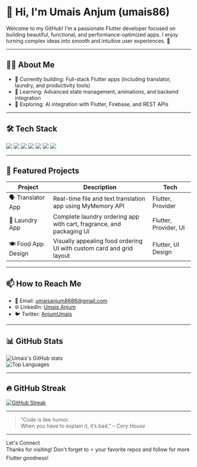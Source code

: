 # 👋 Hi, I'm Umais Anjum (umais86)

Welcome to my GitHub! I'm a passionate Flutter developer focused on building beautiful, functional, and performance-optimized apps. I enjoy turning complex ideas into smooth and intuitive user experiences. 🚀

---

## 👨‍💻 About Me

* 🔭 Currently building: Full-stack Flutter apps (including translator, laundry, and productivity tools)
* 🌱 Learning: Advanced state management, animations, and backend integration
* 🧠 Exploring: AI integration with Flutter, Firebase, and REST APIs

---

## 🛠️ Tech Stack

<p>
  <img src="https://img.shields.io/badge/Flutter-02569B?style=for-the-badge&logo=flutter&logoColor=white"/>
  <img src="https://img.shields.io/badge/Dart-0175C2?style=for-the-badge&logo=dart&logoColor=white"/>
  <img src="https://img.shields.io/badge/Firebase-FFCA28?style=for-the-badge&logo=firebase&logoColor=black"/>
  <img src="https://img.shields.io/badge/Git-F05032?style=for-the-badge&logo=git&logoColor=white"/>
  <img src="https://img.shields.io/badge/GitHub-181717?style=for-the-badge&logo=github&logoColor=white"/>
  <img src="https://img.shields.io/badge/Provider-0A8F5C?style=for-the-badge&logo=provider&logoColor=white"/>
  <img src="https://img.shields.io/badge/REST%20API-1E90FF?style=for-the-badge"/>
</p>

---

## 💼 Featured Projects

| Project             | Description                                                          | Tech                    |
| ------------------- | -------------------------------------------------------------------- | ----------------------- |
| 🗣️ Translator App  | Real-time file and text translation app using MyMemory API           | Flutter, Provider       |
| 🧺 Laundry App      | Complete laundry ordering app with cart, fragrance, and packaging UI | Flutter, Provider, UI   |
| 🍽️ Food App Design | Visually appealing food ordering UI with custom card and grid layout | Flutter, UI Design      |

---

## 📫 How to Reach Me

* 📧 Email: [umaisanjum8686@gmail.com](mailto:umaisanjum8686@gmail.com)
* 🌐 LinkedIn: [Umais Anjum](https://www.linkedin.com/in/umais-anjum/)
* 🐦 Twitter: [AnjumUmais](https://x.com/AnjumUmais)

---

## 📊 GitHub Stats

![Umais's GitHub stats](https://github-readme-stats.vercel.app/api?username=umais86&show_icons=true&theme=radical)  
![Top Languages](https://github-readme-stats.vercel.app/api/top-langs/?username=umais86&layout=compact&theme=radical)

---

## 🔥 GitHub Streak

[![GitHub Streak](https://github-readme-streak-stats.herokuapp.com?user=umais86&theme=radical&hide_border=false)](https://git.io/streak-stats)

---

> “Code is like humor.  
> When you have to explain it, it’s bad.” – *Cory House*

---

Let's Connect  
Thanks for visiting! Don't forget to ⭐️ your favorite repos and follow for more Flutter goodness!
